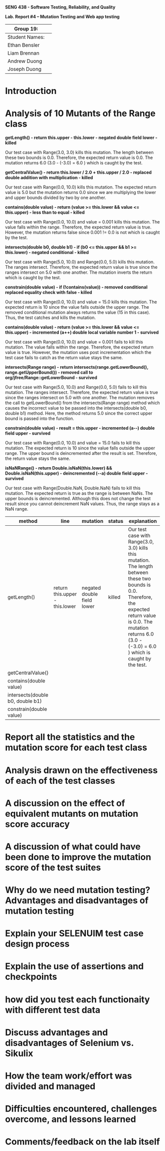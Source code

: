 **SENG 438 - Software Testing, Reliability, and Quality**

**Lab. Report \#4 – Mutation Testing and Web app testing**

| Group 19:      |    |
| -------------- | --- |
| Student Names: |     |
|     Ethan Bensler           |     |
|      Liam Brennan          |     |
|      Andrew Duong          |     |
|      Joseph Duong          |     |

# Introduction


# Analysis of 10 Mutants of the Range class 

**getLength() - return this.upper - this.lower - negated double field lower - killed**

Our test case with Range(3.0, 3.0) kills this mutation. The length between these two bounds is 0.0. Therefore, the expected return value is 0.0. The mutation returns 6.0 (3.0 - (-3.0) = 6.0 ) which is caught by the test.


**getCentralValue() - return this.lower / 2.0 + this.upper / 2.0 - replaced double addition with multiplication - killed**

Our test case with Range(0.0, 10.0) kills this mutation. The expected return value is 5.0 but the mutation returns 0.0 since we are multiplying the lower and upper bounds divided by two by one another.


**contains(double value) - return (value >= this.lower && value <= this.upper) - less than to equal - killed**

Our test case with Range(0.0, 10.0) and value = 0.001 kills this mutation. The value falls within the range. Therefore, the expected return value is true. However, the mutation returns false since 0.001 != 0.0 is not which is caught by the test.


**intersects(double b0, double b1) - if (b0 <= this.upper && b1 >= this.lower) - negated conditional - killed**

Our test case with Range(5.0, 10.0) and Range(0.0, 5.0) kills this mutation. The ranges intersect. Therefore, the expected return value is true since the ranges intersect on 5.0 with one another. The mutation inverts 
the return which is caught by the test.


**constrain(double value) - if (!contains(value)) - removed conditional replaced equality check with false - killed**

Our test case with Range(0.0, 10.0) and value = 15.0 kills this mutation. The expected return is 10 since the value falls outside the upper range. The removed conditional mutation always returns the value (15 in this 
case). Thus, the test catches and kills the mutation. 





**contains(double value) - return (value >= this.lower && value <= this.upper) - incremented (a++) double local variable number 1 - survived**

Our test case with Range(0.0, 10.0) and value = 0.001 fails to kill this mutation. The value falls within the range. Therefore, the expected return value is true. However, the mutation uses post incrementation which the  test case fails to catch as the return value stays the same.

  
**intersects(Range range) - return intersects(range.getLowerBound(), range.getUpperBound()) - removed call to org/jfree/Range::getLowerBound - survived**

Our test case with Range(5.0, 10.0) and Range(0.0, 5.0) fails to kill this mutation. The ranges intersect. Therefore, the expected return value is true since the ranges intersect on 5.0 with one another. The mutation removes the call to getLowerBound() from the intersects(Range range) method which causes the incorrect value to be passed into the intersects(double b0, double b1) method. Here, the method returns 5.0 since the correct upper bound is passed into the function. 


**constrain(double value) - result = this.upper - incremented (a--) double field upper - survived**

Our test case with Range(0.0, 10.0) and value = 15.0 fails to kill this mutation. The expected return is 10 since the value falls outside the upper range. The upper bound is deincremented after the result is set. Therefore, the return value stays the same.


**isNaNRange() - return Double.isNaN(this.lower) && Double.isNaN(this.upper) - deincremented (--a) double field upper - survived**

Our test case with Range(Double.NaN, Double.NaN) fails to kill this mutation. The expected return is true as the range is between NaNs. The upper bounds is deincremented. Although this does not change the test result since you cannot deincrement NaN values. Thus, the range stays as a NaN range.



  
| method      |  line  | mutation  | status  | explanation
| -------------- | --- |--- |--- |--- |
| getLength() |   return this.upper - this.lower  |  negated double field lower |  killed  |   Our test case with Range(3.0, 3.0) kills this mutation. The length between these two bounds is 0.0. Therefore, the expected return value is 0.0. The mutation returns 6.0 (3.0 - (-3.0) = 6.0 ) which is caught by the test.  | 
|  getCentralValue()           |     |
|     contains(double value)          |     |
|      intersects(double b0, double b1)        |     |
|      constrain(double value)         |     |

  

  

  
  

# Report all the statistics and the mutation score for each test class



# Analysis drawn on the effectiveness of each of the test classes

# A discussion on the effect of equivalent mutants on mutation score accuracy

# A discussion of what could have been done to improve the mutation score of the test suites

# Why do we need mutation testing? Advantages and disadvantages of mutation testing

# Explain your SELENUIM test case design process

# Explain the use of assertions and checkpoints

# how did you test each functionaity with different test data

# Discuss advantages and disadvantages of Selenium vs. Sikulix

# How the team work/effort was divided and managed


# Difficulties encountered, challenges overcome, and lessons learned

# Comments/feedback on the lab itself

